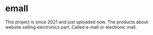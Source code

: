 # emall
This project is since 2021 and just uploaded now. The products about website selling electronics part. Called e-mall or electronic mall.
